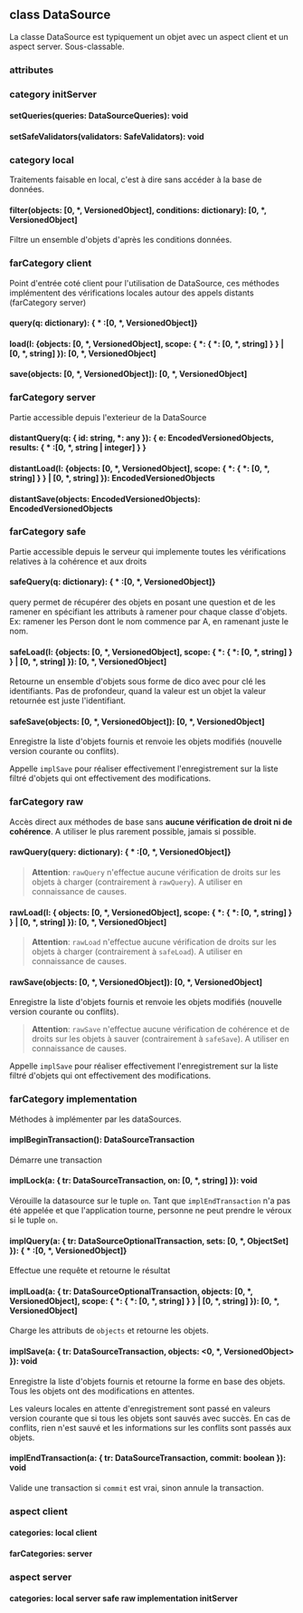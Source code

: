## class DataSource

La classe DataSource est typiquement un objet avec un aspect client et un aspect server.
Sous-classable.

### attributes

### category initServer

#### setQueries(queries: DataSourceQueries): void
#### setSafeValidators(validators: SafeValidators): void

### category local

Traitements faisable en local, c'est à dire sans accéder à la base de données.

#### filter(objects: [0, *, VersionedObject], conditions: dictionary): [0, *, VersionedObject]
Filtre un ensemble d'objets d'après les conditions données.

### farCategory client

Point d'entrée coté client pour l'utilisation de DataSource, ces méthodes implémentent des vérifications locales autour des appels distants (farCategory server)

#### query(q: dictionary): { * :[0, *, VersionedObject]}

#### load(l: {objects: [0, *, VersionedObject], scope: { *: { *: [0, *, string] } } | [0, *, string] }): [0, *, VersionedObject]

#### save(objects: [0, *, VersionedObject]): [0, *, VersionedObject]

### farCategory server

Partie accessible depuis l'exterieur de la DataSource

#### distantQuery(q: { id: string, *: any }): { e: EncodedVersionedObjects, results: { * :[0, *, string | integer] } }

#### distantLoad(l: {objects: [0, *, VersionedObject], scope: { *: { *: [0, *, string] } } | [0, *, string] }): EncodedVersionedObjects

#### distantSave(objects: EncodedVersionedObjects): EncodedVersionedObjects

### farCategory safe

Partie accessible depuis le serveur qui implemente toutes les vérifications relatives à la cohérence et aux droits

#### safeQuery(q: dictionary): { * :[0, *, VersionedObject]}
query permet de récupérer des objets en posant une question et de les ramener en spécifiant les attributs à ramener pour chaque classe d'objets.
Ex: ramener les Person dont le nom commence par A, en ramenant juste le nom.

#### safeLoad(l: {objects: [0, *, VersionedObject], scope: { *: { *: [0, *, string] } } | [0, *, string] }): [0, *, VersionedObject]
Retourne un ensemble d'objets sous forme de dico avec pour clé les identifiants.
Pas de profondeur, quand la valeur est un objet la valeur retournée est juste l'identifiant.

#### safeSave(objects: [0, *, VersionedObject]): [0, *, VersionedObject]
Enregistre la liste d'objets fournis et renvoie les objets modifiés (nouvelle version courante ou conflits).

Appelle `implSave` pour réaliser effectivement l'enregistrement sur la liste filtré d'objets qui ont effectivement des modifications.

### farCategory raw

Accès direct aux méthodes de base sans __aucune vérification de droit ni de cohérence__.
A utiliser le plus rarement possible, jamais si possible.

#### rawQuery(query: dictionary): { * :[0, *, VersionedObject]}

> __Attention__: `rawQuery` n'effectue aucune vérification de droits sur les objets à charger (contrairement à `rawQuery`). A utiliser en connaissance de causes.

#### rawLoad(l: { objects: [0, *, VersionedObject], scope: { *: { *: [0, *, string] } } | [0, *, string] }): [0, *, VersionedObject]

> __Attention__: `rawLoad` n'effectue aucune vérification de droits sur les objets à charger (contrairement à `safeLoad`). A utiliser en connaissance de causes.

#### rawSave(objects: [0, *, VersionedObject]): [0, *, VersionedObject]
Enregistre la liste d'objets fournis et renvoie les objets modifiés (nouvelle version courante ou conflits).

> __Attention__: `rawSave` n'effectue aucune vérification de cohérence et de droits sur les objets à sauver (contrairement à `safeSave`). A utiliser en connaissance de causes.

Appelle `implSave` pour réaliser effectivement l'enregistrement sur la liste filtré d'objets qui ont effectivement des modifications.

### farCategory implementation

Méthodes à implémenter par les dataSources.

#### implBeginTransaction(): DataSourceTransaction

Démarre une transaction

#### implLock(a: { tr: DataSourceTransaction, on: [0, *, string] }): void

Vérouille la datasource sur le tuple `on`. Tant que `implEndTransaction` n'a pas été appelée et que l'application tourne, personne ne peut prendre le véroux si le tuple `on`.

#### implQuery(a: { tr: DataSourceOptionalTransaction, sets: [0, *, ObjectSet] }): { * :[0, *, VersionedObject]}

Effectue une requête et retourne le résultat

#### implLoad(a: { tr: DataSourceOptionalTransaction, objects: [0, *, VersionedObject], scope: { *: { *: [0, *, string] } } | [0, *, string] }): [0, *, VersionedObject]

Charge les attributs de `objects` et retourne les objets.

#### implSave(a: { tr: DataSourceTransaction, objects: <0, *, VersionedObject> }): void

Enregistre la liste d'objets fournis et retourne la forme en base des objets.
Tous les objets ont des modifications en attentes.

Les valeurs locales en attente d'enregistrement sont passé en valeurs version courante que si tous les objets sont sauvés avec succès.
En cas de conflits, rien n'est sauvé et les informations sur les conflits sont passés aux objets.

#### implEndTransaction(a: { tr: DataSourceTransaction, commit: boolean }): void

Valide une transaction si `commit` est vrai, sinon annule la transaction.


### aspect client
#### categories: local client
#### farCategories: server

### aspect server
#### categories: local server safe raw implementation initServer